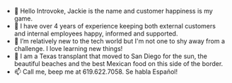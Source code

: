 - 👋 Hello Introvoke, Jackie is the name and customer happiness is my game.
- 👀 I have over 4 years of experience keeping both external customers and internal employees happy, informed and supported.
- 🌱 I’m relatively new to the tech world but I'm not one to shy away from a challenge. I love learning new things!
- 💞️ I am a Texas transplant that moved to San Diego for the sun, the beautiful beaches and the best Mexican food on this side of the border. 
- 📫 Call me, beep me at 619.622.7058. Se habla Español! 

<!---
jackiedear/jackiedear is a ✨ special ✨ repository because its `README.md` (this file) appears on your GitHub profile.
You can click the Preview link to take a look at your changes.
--->
